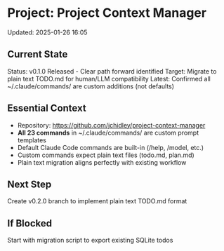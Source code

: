 # Project: Project Context Manager
Updated: 2025-01-26 16:05

## Current State
Status: v0.1.0 Released - Clear path forward identified
Target: Migrate to plain text TODO.md for human/LLM compatibility
Latest: Confirmed all ~/.claude/commands/ are custom additions (not defaults)

## Essential Context
- Repository: https://github.com/jchidley/project-context-manager
- **All 23 commands** in ~/.claude/commands/ are custom prompt templates
- Default Claude Code commands are built-in (/help, /model, etc.)
- Custom commands expect plain text files (todo.md, plan.md)
- Plain text migration aligns perfectly with existing workflow

## Next Step
Create v0.2.0 branch to implement plain text TODO.md format

## If Blocked
Start with migration script to export existing SQLite todos